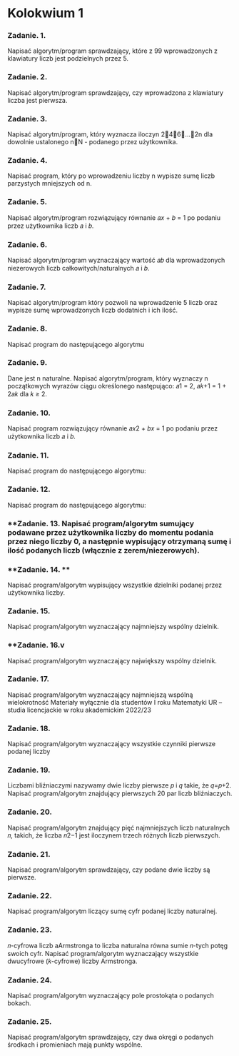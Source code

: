 # Kolokwium 1

### **Zadanie. 1.**
Napisać algorytm/program sprawdzający, które z 99 wprowadzonych z
klawiatury liczb jest podzielnych przez 5.

### **Zadanie. 2.**
Napisać algorytm/program sprawdzający, czy wprowadzona z klawiatury
liczba jest pierwsza.

### **Zadanie. 3.**
Napisać algorytm/program, który wyznacza iloczyn 246...2n dla dowolnie
ustalonego nN - podanego przez użytkownika.

### **Zadanie. 4.**
Napisać program, który po wprowadzeniu liczby n wypisze sumę liczb
parzystych mniejszych od n.

### **Zadanie. 5.**
Napisać algorytm/program rozwiązujący równanie 𝑎𝑥 + 𝑏 = 1 po podaniu
przez użytkownika liczb 𝑎 i 𝑏.

### **Zadanie. 6.**
Napisać algorytm/program wyznaczający wartość 𝑎𝑏 dla wprowadzonych
niezerowych liczb całkowitych/naturalnych 𝑎 i 𝑏.

### **Zadanie. 7.**
Napisać algorytm/program który pozwoli na wprowadzenie 5 liczb oraz
wypisze sumę wprowadzonych liczb dodatnich i ich ilość.

### **Zadanie. 8.**
Napisać program do następującego algorytmu

### **Zadanie. 9.**
Dane jest n naturalne. Napisać algorytm/program, który wyznaczy n
początkowych wyrazów ciągu określonego następująco: 𝑎1 = 2, 𝑎𝑘+1 = 1 + 2𝑎𝑘 dla
𝑘 ≥ 2.

### **Zadanie. 10.**
Napisać program rozwiązujący równanie 𝑎𝑥2 + 𝑏𝑥 = 1 po podaniu przez
użytkownika liczb 𝑎 i 𝑏.

### **Zadanie. 11.** 
Napisać program do następującego algorytmu:

### **Zadanie. 12.**
Napisać program do następującego algorytmu:

### **Zadanie. 13. Napisać program/algorytm sumujący podawane przez użytkownika liczby do momentu podania przez niego liczby 0, a następnie wypisujący otrzymaną sumę i ilość podanych liczb (włącznie z zerem/niezerowych).

### **Zadanie. 14. **
Napisać program/algorytm wypisujący wszystkie dzielniki podanej przez użytkownika liczby.

### **Zadanie. 15.** 
Napisać program/algorytm wyznaczający najmniejszy wspólny dzielnik.

### **Zadanie. 16.v 
Napisać program/algorytm wyznaczający największy wspólny dzielnik.

### **Zadanie. 17.** 
Napisać program/algorytm wyznaczający najmniejszą wspólną wielokrotność
Materiały wyłącznie dla studentów I roku Matematyki UR – studia licencjackie w
roku akademickim 2022/23

### **Zadanie. 18.** 
Napisać program/algorytm wyznaczający wszystkie czynniki pierwsze podanej liczby

### **Zadanie. 19.** 
Liczbami bliźniaczymi nazywamy dwie liczby pierwsze 𝑝 i 𝑞 takie, że 𝑞=𝑝+2. Napisać program/algorytm znajdujący pierwszych 20 par liczb bliźniaczych.

### **Zadanie. 20.** 
Napisać program/algorytm znajdujący pięć najmniejszych liczb naturalnych 𝑛, takich, że liczba 𝑛2−1 jest iloczynem trzech różnych liczb pierwszych.

### **Zadanie. 21.** 
Napisać program/algorytm sprawdzający, czy podane dwie liczby są pierwsze.

### **Zadanie. 22.**
Napisać program/algorytm liczący sumę cyfr podanej liczby naturalnej.

### **Zadanie. 23.**
𝑛-cyfrowa liczb aArmstronga to liczba naturalna równa sumie 𝑛-tych potęg swoich cyfr. Napisać program/algorytm wyznaczający wszystkie dwucyfrowe (𝑘-cyfrowe) liczby Armstronga.

### **Zadanie. 24.**
Napisać program/algorytm wyznaczający pole prostokąta o podanych bokach.

### **Zadanie. 25.**
Napisać program/algorytm sprawdzający, czy dwa okręgi o podanych środkach i promieniach mają punkty wspólne.

